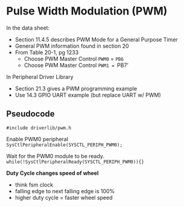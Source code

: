 # Pulse Width Modulation (PWM)

In the data sheet:
- Section 11.4.5 describes PWM Mode for a General Purpose Timer
- General PWM information found in section 20
- From Table 20-1, pg 1233
  - Choose PWM Master Control `PWM0` = `PB6`
  - Choose PWM Master Control `PWM1 = `PB7'

In Peripheral Driver Library
- Section 21.3 gives a PWM programming example
- Use 14.3 GPIO UART example (but replace UART w/ PWM)

## Pseudocode
`#include driverlib/pwm.h` <br>

Enable PWM0 peripheral <br>
`SysCtlPeripheralEnable(SYSCTL_PERIPH_PWM0);`

Wait for the PWM0 module to be ready. <br>
`while(!SysCtlPeripheralReady(SYSCTL_PERIPH_PWM0)){}`



**Duty Cycle changes speed of wheel**
- think fsm clock
- falling edge to next falling edge is 100%
- higher duty cycle = faster wheel speed
